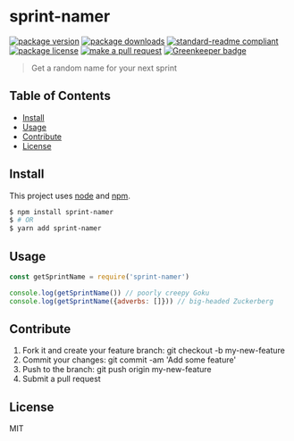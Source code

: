 
# sprint-namer
[![package version](https://img.shields.io/npm/v/sprint-namer.svg?style=flat-square)](https://npmjs.org/package/sprint-namer)
[![package downloads](https://img.shields.io/npm/dm/sprint-namer.svg?style=flat-square)](https://npmjs.org/package/sprint-namer)
[![standard-readme compliant](https://img.shields.io/badge/readme%20style-standard-brightgreen.svg?style=flat-square)](https://github.com/RichardLitt/standard-readme)
[![package license](https://img.shields.io/npm/l/sprint-namer.svg?style=flat-square)](https://npmjs.org/package/sprint-namer)
[![make a pull request](https://img.shields.io/badge/PRs-welcome-brightgreen.svg?style=flat-square)](http://makeapullrequest.com) [![Greenkeeper badge](https://badges.greenkeeper.io/tiaanduplessis/sprint-namer.svg)](https://greenkeeper.io/)

> Get a random name for your next sprint

## Table of Contents

- [Install](#install)
- [Usage](#usage)
- [Contribute](#contribute)
- [License](#License)

## Install

This project uses [node](https://nodejs.org) and [npm](https://www.npmjs.com). 

```sh
$ npm install sprint-namer
$ # OR
$ yarn add sprint-namer
```

## Usage

```js
const getSprintName = require('sprint-namer')

console.log(getSprintName()) // poorly creepy Goku
console.log(getSprintName({adverbs: []})) // big-headed Zuckerberg
```

## Contribute

1. Fork it and create your feature branch: git checkout -b my-new-feature
2. Commit your changes: git commit -am 'Add some feature'
3. Push to the branch: git push origin my-new-feature 
4. Submit a pull request

## License

MIT
    